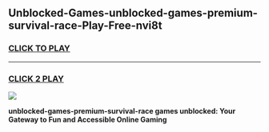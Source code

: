 
## Unblocked-Games-unblocked-games-premium-survival-race-Play-Free-nvi8t
<h3>
<a href="https://premium76.site?title=unblocked-games-premium-survival-race&ref=17A">CLICK TO PLAY</a></h3>
<hr>

<h3>
<a href="https://premium76.site?title=unblocked-games-premium-survival-race&ref=17A">CLICK 2 PLAY</a>
  
</h3>

<a href="https://premium76.site?title=unblocked-games-premium-survival-race&ref=17A"><img src="https://clearcache.store/games.png"></a>


**unblocked-games-premium-survival-race games unblocked: Your Gateway to Fun and Accessible Online Gaming**
